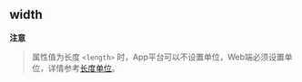 ## width


<!-- CSSJSON.width.description -->

<!-- CSSJSON.width.syntax -->

<!-- CSSJSON.width.values -->

**注意**  
> 属性值为长度 `<length>` 时，App平台可以不设置单位，Web端必须设置单位，详情参考[长度单位](readme.md#length)。  

<!-- CSSJSON.width.defaultValue -->

<!-- CSSJSON.width.unixTags -->

<!-- CSSJSON.width.compatibility -->

<!-- CSSJSON.width.reference -->